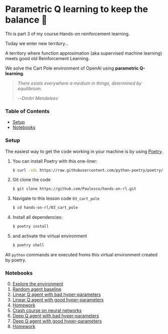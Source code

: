 # Parametric Q learning to keep the balance 💃


Thi is part 3 of my course Hands-on reinforcement learning.

Today we enter new territory...

A territory where function approximation (aka supervised machine learning)
meets good old Reinforcement Learning.

We solve the Cart Pole environment of OpenAI using **parametric Q-learning**.

> *There exists everywhere a medium in things, determined by equilibrium.*
>
> --_Dmitri Mendeleev_


### Table of Contents

* [Setup](#setup)
* [Notebooks](#notebooks)


### Setup

The easiest way to get the code working in your machine is by using [Poetry](https://python-poetry.org/docs/#installation).


1. You can install Poetry with this one-liner:
    ```bash
    $ curl -sSL https://raw.githubusercontent.com/python-poetry/poetry/master/get-poetry.py | python -
    ```

2. Git clone the code
    ```bash
    $ git clone https://github.com/Paulescu/hands-on-rl.git 
    ```

3. Navigate to this lesson code `03_cart_pole`
    ```bash
    $ cd hands-on-rl/03_cart_pole
    ```

4. Install all dependencies:
    ```bash
    $ poetry install
    ```

5. and activate the virtual environment
    ```bash
    $ poetry shell
    ```

All `python` commands are executed froms this virtual environment created by poetry.

### Notebooks

0. [Explore the environment](notebooks/00_environment.ipynb)
1. [Random agent baseline](notebooks/01_random_agent_baseline.ipynb)
2. [Linear Q agent with bad hyper-parameters](notebooks/02_linear_q_agent_bad_hyperparameters.ipynb)
3. [Linear Q agent with good hyper-parameters](notebooks/03_linear_q_agent_good_hyperparameters.ipynb)
4. [Homework](notebooks/04_homework.ipynb)
5. [Crash course on neural networks](notebooks/05_crash_course_on_neural_nets.ipynb)
6. [Deep Q agent with bad hyper-parameters](notebooks/06_deep_q_agent_bad_hyperparameters.ipynb)
7. [Deep Q agent with good hyper-parameters](notebooks/07_deep_q_agent_good_hyperparameters.ipynb)
8. [Homework](notebooks/08_homework.ipynb)